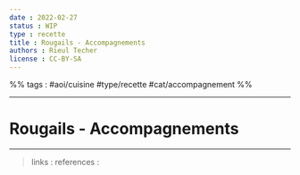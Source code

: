 ```yaml
---
date : 2022-02-27
status : WIP
type : recette
title : Rougails - Accompagnements
authors : Rieul Techer
license : CC-BY-SA
---
```


%% tags : #aoi/cuisine #type/recette #cat/accompagnement %% 

---

Rougails - Accompagnements
===


---
> links : 
> references : 